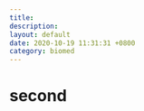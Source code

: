 ```yaml
---
title:
description:
layout: default
date: 2020-10-19 11:31:31 +0800
category: biomed
---
```

# second